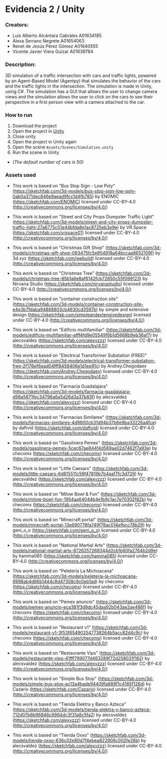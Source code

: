 # Evidencia 2 / Unity

### Creators:
- Luis Alberto Alcántara Cabrales A01634185
- Alexa Serrano Negrete A01654063
- Renet de Jesús Pérez Gómez A01640555
- Vicente Javier Viera Guízar A01639784

### Description:
3D simulation of a traffic intersection with cars and traffic lights, powered by an Agent-Based Model (Agentpy) that simulates the behavior of the cars and the traffic lights in the intersection. The simulation is made in Unity, using C#. The simulation has a GUI that allows the user to change camera views and the simulation allows the user to click on the cars to see their perspective in a first person view with a camera attached to the car.

### How to run
1. Download the project
2. Open the project in [Unity](https://unity3d.com/get-unity/download)
3. Close unity
4. Open the project in Unity again
5. Open the scene `Assets/Scenes/Simulation.unity`
6. Run the scene in Unity
- _(The default number of cars is 50)_

### Assets used

- This work is based on "Bus Stop Sign - Low Poly" (https://sketchfab.com/3d-models/bus-stop-sign-low-poly-0ab0a371dec846e9aead9fcc1d4fb785) by ENOMIC (https://sketchfab.com/ENOMIC) licensed under CC-BY-4.0 (http://creativecommons.org/licenses/by/4.0/)

- This work is based on "Street and City Props Dumpster Traffic Light" (https://sketchfab.com/3d-models/street-and-city-props-dumpster-traffic-light-27a6775c51e44bfda8e1ac8725eb3e9e) by VR.Space (https://sketchfab.com/vrspace01) licensed under CC-BY-4.0 (http://creativecommons.org/licenses/by/4.0/)

- This work is based on "Christmas Gift Shop" (https://sketchfab.com/3d-models/christmas-gift-shop-093475fc5e954918a64bccaa8652109f) by 3d.xyz (https://sketchfab.com/webuild) licensed under CC-BY-4.0 (http://creativecommons.org/licenses/by/4.0/)

- This work is based on "Christmas Tree" (https://sketchfab.com/3d-models/christmas-tree-85b1a6e8af6142fcb72850c55f099123) by Nirvana Studio (https://sketchfab.com/nirvanastudio) licensed under CC-BY-4.0 (http://creativecommons.org/licenses/by/4.0/)

- This work is based on "container construction site" (https://sketchfab.com/3d-models/container-construction-site-e4e3b7fdaba94868803cb4630cd3597b) by simple and extensive design (https://sketchfab.com/simpleandextensivedesign) licensed under CC-BY-4.0 (http://creativecommons.org/licenses/by/4.0/)

- This work is based on "Edificio multifamiliar" (https://sketchfab.com/3d-models/edificio-multifamiliar-afff4fd9e05549f6b1d5668b9eb36af7) by alecsvaldez (https://sketchfab.com/alexvzzz) licensed under CC-BY-4.0 (http://creativecommons.org/licenses/by/4.0/)

- This work is based on "Electrical Transformer Substation (FREE)" (https://sketchfab.com/3d-models/electrical-transformer-substation-free-2f176ef6ead04fff8459406e1d1ee91c) by Andrey.Chegodaev (https://sketchfab.com/Andrey.Chegodaev) licensed under CC-BY-4.0 (http://creativecommons.org/licenses/by/4.0/)

- This work is based on "Farmacia Guadalajara" (https://sketchfab.com/3d-models/farmacia-guadalajara-d98a5671fec34796a6a5d26d3a37b83f) by alecsvaldez (https://sketchfab.com/alexvzzz) licensed under CC-BY-4.0 (http://creativecommons.org/licenses/by/4.0/)

- This work is based on "Farmacias Similares" (https://sketchfab.com/3d-models/farmacias-similares-4d9800cb31d94b37b6e9ba33226a4fce) by daftvid (https://sketchfab.com/daftvid) licensed under CC-BY-4.0 (http://creativecommons.org/licenses/by/4.0/)

- This work is based on "Gasolinera Pemex" (https://sketchfab.com/3d-models/gasolinera-pemex-5cec67ae844f4d569aa02d7462f7a93e) by checomx (https://sketchfab.com/checomx) licensed under CC-BY-4.0 (http://creativecommons.org/licenses/by/4.0/)

- This work is based on "Little Caesars" (https://sketchfab.com/3d-models/little-caesars-6d815511c59f47819b7b4aaf7fc3d729) by alecsvaldez (https://sketchfab.com/alexvzzz) licensed under CC-BY-4.0 (http://creativecommons.org/licenses/by/4.0/)

- This work is based on "Milow Bowl & Fun" (https://sketchfab.com/3d-models/milow-bowl-fun-1954aa64044b4e1b9c1ac7e70302f82b) by checomx (https://sketchfab.com/checomx) licensed under CC-BY-4.0 (http://creativecommons.org/licenses/by/4.0/)

- This work is based on "Minecraft portal" (https://sketchfab.com/3d-models/minecraft-portal-13e690778fa749f78ac014efbcc78b29) by geni_o_o (https://sketchfab.com/geni_o_o) licensed under CC-BY-4.0 (http://creativecommons.org/licenses/by/4.0/)

- This work is based on "National Martial Arts" (https://sketchfab.com/3d-models/national-martial-arts-8726257268344d2cb1b80fa2764b2d9e) by hamma085 (https://sketchfab.com/hamma085) licensed under CC-BY-4.0 (http://creativecommons.org/licenses/by/4.0/)

- This work is based on "Peletería La Michoacana" (https://sketchfab.com/3d-models/peleteria-la-michoacana-9998ab4d86b1444c8d47308c9c0eb1ad) by checomx (https://sketchfab.com/checomx) licensed under CC-BY-4.0 (http://creativecommons.org/licenses/by/4.0/)

- This work is based on "Pemex anuncio" (https://sketchfab.com/3d-models/pemex-anuncio-eca381f3d9dc45daa92b043ae2ae488f) by checomx (https://sketchfab.com/checomx) licensed under CC-BY-4.0 (http://creativecommons.org/licenses/by/4.0/)

- This work is based on "Restaurant v1" (https://sketchfab.com/3d-models/restaurant-v1-3f53f654902547738264b5acc82d4c9c) by checomx (https://sketchfab.com/checomx) licensed under CC-BY-4.0 (http://creativecommons.org/licenses/by/4.0/)

- This work is based on "Restaurante Vips" (https://sketchfab.com/3d-models/restaurante-vips-41fff799077d463289f72d258031f162) by alecsvaldez (https://sketchfab.com/alexvzzz) licensed under CC-BY-4.0 (http://creativecommons.org/licenses/by/4.0/)

- This work is based on "Simple Bus Stop" (https://sketchfab.com/3d-models/simple-bus-stop-ac13a4bade94409fa688f1c4185f126d) by Cazario (https://sketchfab.com/Cazario) licensed under CC-BY-4.0 (http://creativecommons.org/licenses/by/4.0/)

- This work is based on "Tienda Elektra y Banco Azteca" (https://sketchfab.com/3d-models/tienda-elektra-y-banco-azteca-712d07b8b96846c8964dc3f31a8c5fa2) by alecsvaldez (https://sketchfab.com/alexvzzz) licensed under CC-BY-4.0 (http://creativecommons.org/licenses/by/4.0/)

- This work is based on "Tienda Oxxo" (https://sketchfab.com/3d-models/tienda-oxxo-636c02e80d7f4ebea822808c002fe26b) by alecsvaldez (https://sketchfab.com/alexvzzz) licensed under CC-BY-4.0 (http://creativecommons.org/licenses/by/4.0/)